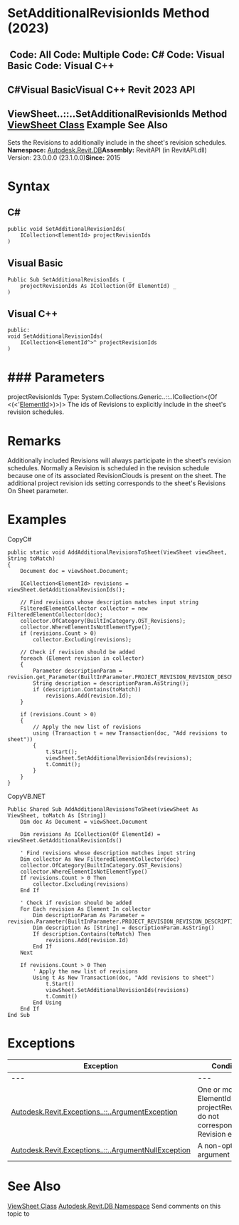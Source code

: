 # SetAdditionalRevisionIds Method (2023)

﻿
 Code: All Code: Multiple Code: C# Code: Visual Basic Code: Visual C++   
---  
C#Visual BasicVisual C++
Revit 2023 API  
---  
ViewSheet..::..SetAdditionalRevisionIds Method   
[ViewSheet Class](af2ee879-173d-df3a-9793-8d5750a17b49.md "ViewSheet Class") Example See Also  
---  
Sets the Revisions to additionally include in the sheet's revision schedules. 
**Namespace:** [Autodesk.Revit.DB](87546ba7-461b-c646-cbb1-2cb8f5bff8b2.md "Autodesk.Revit.DB Namespace")**Assembly:** RevitAPI (in RevitAPI.dll) Version: 23.0.0.0 (23.1.0.0)**Since:** 2015 
# Syntax
C#  
---  
```text
public void SetAdditionalRevisionIds(
	ICollection<ElementId> projectRevisionIds
)
```
  
Visual Basic  
---  
```text
Public Sub SetAdditionalRevisionIds ( _
	projectRevisionIds As ICollection(Of ElementId) _
)
```
  
Visual C++  
---  
```text
public:
void SetAdditionalRevisionIds(
	ICollection<ElementId^>^ projectRevisionIds
)
```
  
# ### Parameters
projectRevisionIds
    Type: System.Collections.Generic..::..ICollection<(Of <(<'[ElementId](44f3f7b1-3229-3404-93c9-dc5e70337dd6.md "ElementId Class")>)>)> The ids of Revisions to explicitly include in the sheet's revision schedules. 
# Remarks
Additionally included Revisions will always participate in the sheet's revision schedules. Normally a Revision is scheduled in the revision schedule because one of its associated RevisionClouds is present on the sheet. 
The additional project revision ids setting corresponds to the sheet's Revisions On Sheet parameter.
# Examples
CopyC#
```text
public static void AddAdditionalRevisionsToSheet(ViewSheet viewSheet, String toMatch)
{
    Document doc = viewSheet.Document;

    ICollection<ElementId> revisions = viewSheet.GetAdditionalRevisionIds();

    // Find revisions whose description matches input string
    FilteredElementCollector collector = new FilteredElementCollector(doc);
    collector.OfCategory(BuiltInCategory.OST_Revisions);
    collector.WhereElementIsNotElementType();
    if (revisions.Count > 0)
        collector.Excluding(revisions);

    // Check if revision should be added
    foreach (Element revision in collector)
    {
        Parameter descriptionParam = revision.get_Parameter(BuiltInParameter.PROJECT_REVISION_REVISION_DESCRIPTION);
        String description = descriptionParam.AsString();
        if (description.Contains(toMatch))
            revisions.Add(revision.Id);
    }

    if (revisions.Count > 0)
    {
        // Apply the new list of revisions
        using (Transaction t = new Transaction(doc, "Add revisions to sheet"))
        {
            t.Start();
            viewSheet.SetAdditionalRevisionIds(revisions);
            t.Commit();
        }
    }
}
```

CopyVB.NET
```text
Public Shared Sub AddAdditionalRevisionsToSheet(viewSheet As ViewSheet, toMatch As [String])
    Dim doc As Document = viewSheet.Document

    Dim revisions As ICollection(Of ElementId) = viewSheet.GetAdditionalRevisionIds()

    ' Find revisions whose description matches input string
    Dim collector As New FilteredElementCollector(doc)
    collector.OfCategory(BuiltInCategory.OST_Revisions)
    collector.WhereElementIsNotElementType()
    If revisions.Count > 0 Then
        collector.Excluding(revisions)
    End If

    ' Check if revision should be added
    For Each revision As Element In collector
        Dim descriptionParam As Parameter = revision.Parameter(BuiltInParameter.PROJECT_REVISION_REVISION_DESCRIPTION)
        Dim description As [String] = descriptionParam.AsString()
        If description.Contains(toMatch) Then
            revisions.Add(revision.Id)
        End If
    Next

    If revisions.Count > 0 Then
        ' Apply the new list of revisions
        Using t As New Transaction(doc, "Add revisions to sheet")
            t.Start()
            viewSheet.SetAdditionalRevisionIds(revisions)
            t.Commit()
        End Using
    End If
End Sub
```

# Exceptions
| Exception | Condition |
| --- | --- |
| --- | --- |
| [Autodesk.Revit.Exceptions..::..ArgumentException](2e6e4206-97a8-dd4b-df5d-4269f4bb6088.md "ArgumentException Class") | One or more ElementIds in projectRevisionIds do not correspond to a Revision element. |
| [Autodesk.Revit.Exceptions..::..ArgumentNullException](631e1424-60f4-929b-4e52-dda9dcd26316.md "ArgumentNullException Class") | A non-optional argument was null |

# See Also
[ViewSheet Class](af2ee879-173d-df3a-9793-8d5750a17b49.md "ViewSheet Class")
[Autodesk.Revit.DB Namespace](87546ba7-461b-c646-cbb1-2cb8f5bff8b2.md "Autodesk.Revit.DB Namespace")
Send comments on this topic to 
